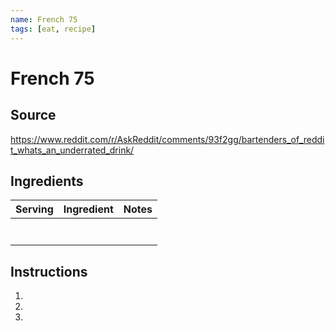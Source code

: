 ```yaml
---
name: French 75
tags: [eat, recipe]
---
```


# French 75

## Source

https://www.reddit.com/r/AskReddit/comments/93f2gg/bartenders_of_reddit_whats_an_underrated_drink/

## Ingredients

| Serving | Ingredient | Notes |
|-|-|-|
|  |  |  |
|  |  |  |
|  |  |  |
|  |  |  |
|  |  |  |
|  |  |  |
|  |  |  |

## Instructions

1. 
1. 
1. 